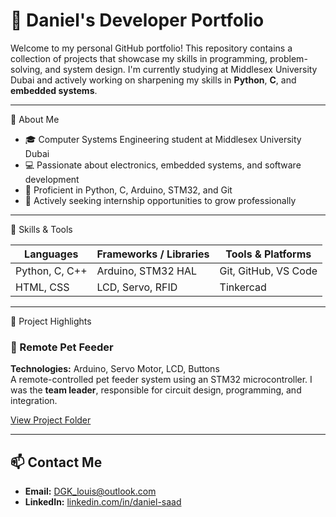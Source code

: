 # 💼 Daniel's Developer Portfolio

Welcome to my personal GitHub portfolio! This repository contains a collection of projects that showcase my skills in programming, problem-solving, and system design. I'm currently studying at Middlesex University Dubai and actively working on sharpening my skills in **Python**, **C**, and **embedded systems**.

---

📌 About Me

- 🎓 Computer Systems Engineering student at Middlesex University Dubai  
- 💻 Passionate about electronics, embedded systems, and software development  
- 🔧 Proficient in Python, C, Arduino, STM32, and Git  
- 🚀 Actively seeking internship opportunities to grow professionally

---

🧠 Skills & Tools

| Languages | Frameworks / Libraries | Tools & Platforms |
|----------|------------------------|-------------------|
| Python, C, C++ | Arduino, STM32 HAL | Git, GitHub, VS Code |
| HTML, CSS       | LCD, Servo, RFID    | Tinkercad |

---

📂 Project Highlights

### 🔹 Remote Pet Feeder
**Technologies:** Arduino, Servo Motor, LCD, Buttons  
A remote-controlled pet feeder system using an STM32 microcontroller. I was the **team leader**, responsible for circuit design, programming, and integration.

[View Project Folder](./Remote-Pet-Feeder)


---

## 📫 Contact Me

- **Email:** DGK_louis@outlook.com
- **LinkedIn:** [linkedin.com/in/daniel-saad](https://linkedin.com/in/daniel-saad-0b0b91291) 

